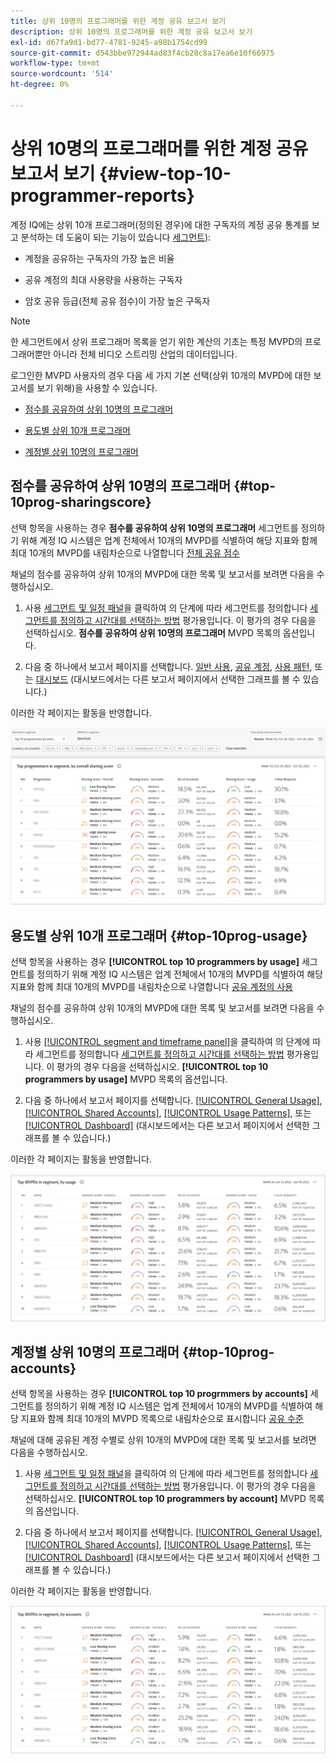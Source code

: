```yaml
---
title: 상위 10명의 프로그래머를 위한 계정 공유 보고서 보기
description: 상위 10명의 프로그래머를 위한 계정 공유 보고서 보기
exl-id: d67fa9d1-bd77-4781-9245-a98b1754cd99
source-git-commit: d543bbe972944ad83f4cb28c8a17ea6e10f66975
workflow-type: tm+mt
source-wordcount: '514'
ht-degree: 0%

---
```


# 상위 10명의 프로그래머를 위한 계정 공유 보고서 보기 {#view-top-10-programmer-reports}

계정 IQ에는 상위 10개 프로그래머(정의된 경우)에 대한 구독자의 계정 공유 통계를 보고 분석하는 데 도움이 되는 기능이 있습니다 [세그먼트](/help/accountiq/product-concepts.md#segmet-def)):

* 계정을 공유하는 구독자의 가장 높은 비율

* 공유 계정의 최대 사용량을 사용하는 구독자

* 암호 공유 등급(전체 공유 점수)이 가장 높은 구독자

>[!NOTE]
>
>한 세그먼트에서 상위 프로그래머 목록을 얻기 위한 계산의 기초는 특정 MVPD의 프로그래머뿐만 아니라 전체 비디오 스트리밍 산업의 데이터입니다.

<!--
>[!NOTE]
>
>Only the MVPDs that have a minimum of 50,000 active subscriber accounts are considered to obtain these reports.
-->

로그인한 MVPD 사용자의 경우 다음 세 가지 기본 선택(상위 10개의 MVPD에 대한 보고서를 보기 위해)을 사용할 수 있습니다.

* [점수를 공유하여 상위 10명의 프로그래머](#top-10prog-sharingscore)

* [용도별 상위 10개 프로그래머](#top-10prog-usage)

* [계정별 상위 10명의 프로그래머](#top-10prog-accounts)

## 점수를 공유하여 상위 10명의 프로그래머 {#top-10prog-sharingscore}

선택 항목을 사용하는 경우 **점수를 공유하여 상위 10명의 프로그래머** 세그먼트를 정의하기 위해 계정 IQ 시스템은 업계 전체에서 10개의 MVPD를 식별하여 해당 지표와 함께 최대 10개의 MVPD를 내림차순으로 나열합니다 [전체 공유 점수](/help/accountiq/product-concepts.md#overall-sharing-score)

채널의 점수를 공유하여 상위 10개의 MVPD에 대한 목록 및 보고서를 보려면 다음을 수행하십시오.

1. 사용 [세그먼트 및 일정 패널](/help/accountiq/segments-timeframe.md)을 클릭하여 의 단계에 따라 세그먼트를 정의합니다 [세그먼트를 정의하고 시간대를 선택하는 방법](/help/accountiq/howto-select-segment-timeframe.md) 평가용입니다. 이 평가의 경우 다음을 선택하십시오. **점수를 공유하여 상위 10명의 프로그래머** MVPD 목록의 옵션입니다.

1. 다음 중 하나에서 보고서 페이지를 선택합니다. [일반 사용](/help/accountiq/general-usage-reports.md), [공유 계정](/help/accountiq/shared-acc-reports.md), [사용 패턴](/help/accountiq/usage-patterns.md), 또는 [대시보드](/help/accountiq/dashboard.md) (대시보드에서는 다른 보고서 페이지에서 선택한 그래프를 볼 수 있습니다.)

이러한 각 페이지는 활동을 반영합니다.

![](assets/top-ten-prog-overallscore.png)

## 용도별 상위 10개 프로그래머 {#top-10prog-usage}

선택 항목을 사용하는 경우 **[!UICONTROL top 10 programmers by usage]** 세그먼트를 정의하기 위해 계정 IQ 시스템은 업계 전체에서 10개의 MVPD를 식별하여 해당 지표와 함께 최대 10개의 MVPD를 내림차순으로 나열합니다 [공유 계정의 사용](/help/accountiq/product-concepts.md)

채널의 점수를 공유하여 상위 10개의 MVPD에 대한 목록 및 보고서를 보려면 다음을 수행하십시오.

1. 사용 [[!UICONTROL segment and timeframe panel]](/help/accountiq/segments-timeframe.md)을 클릭하여 의 단계에 따라 세그먼트를 정의합니다 [세그먼트를 정의하고 시간대를 선택하는 방법](/help/accountiq/howto-select-segment-timeframe.md) 평가용입니다. 이 평가의 경우 다음을 선택하십시오. **[!UICONTROL top 10 programmers by usage]** MVPD 목록의 옵션입니다.

1. 다음 중 하나에서 보고서 페이지를 선택합니다. [[!UICONTROL General Usage]](/help/accountiq/general-usage-reports.md), [[!UICONTROL Shared Accounts]](/help/accountiq/shared-acc-reports.md), [[!UICONTROL Usage Patterns]](/help/accountiq/usage-patterns.md), 또는 [[!UICONTROL Dashboard]](/help/accountiq/dashboard.md) (대시보드에서는 다른 보고서 페이지에서 선택한 그래프를 볼 수 있습니다.)

이러한 각 페이지는 활동을 반영합니다.

![](assets/top-ten-mvpds-usage.png)

## 계정별 상위 10명의 프로그래머 {#top-10prog-accounts}

선택 항목을 사용하는 경우 **[!UICONTROL top 10 progrmmers by accounts]** 세그먼트를 정의하기 위해 계정 IQ 시스템은 업계 전체에서 10개의 MVPD를 식별하여 해당 지표와 함께 최대 10개의 MVPD 목록으로 내림차순으로 표시합니다 [공유 수준](/help/accountiq/product-concepts.md)

채널에 대해 공유된 계정 수별로 상위 10개의 MVPD에 대한 목록 및 보고서를 보려면 다음을 수행하십시오.

1. 사용 [세그먼트 및 일정 패널](/help/accountiq/segments-timeframe.md)을 클릭하여 의 단계에 따라 세그먼트를 정의합니다 [세그먼트를 정의하고 시간대를 선택하는 방법](/help/accountiq/howto-select-segment-timeframe.md) 평가용입니다. 이 평가의 경우 다음을 선택하십시오. **[!UICONTROL top 10 programmers by account]** MVPD 목록의 옵션입니다.

1. 다음 중 하나에서 보고서 페이지를 선택합니다. [[!UICONTROL General Usage]](/help/accountiq/general-usage-reports.md), [[!UICONTROL Shared Accounts]](/help/accountiq/shared-acc-reports.md), [[!UICONTROL Usage Patterns]](/help/accountiq/usage-patterns.md), 또는 [[!UICONTROL Dashboard]](/help/accountiq/dashboard.md) (대시보드에서는 다른 보고서 페이지에서 선택한 그래프를 볼 수 있습니다.)

이러한 각 페이지는 활동을 반영합니다.

![](assets/top-ten-mvpds-accounts.png)
